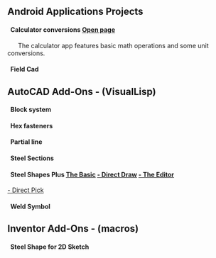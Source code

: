 ## **Android Applications Projects**  
#### &nbsp; **Calculator conversions**  [Open page](https://michelvilleneuve.github.io/CalcConv/)  
&nbsp; &nbsp; &nbsp;  The calculator app features basic math operations and some unit conversions.  
#### &nbsp; **Field Cad**

## **AutoCAD Add-Ons** - (VisualLisp)
#### &nbsp; Block system  
#### &nbsp; Hex fasteners  
#### &nbsp; Partial line  
#### &nbsp; Steel Sections  
#### &nbsp; Steel Shapes Plus [The Basic](https://addcom.github.io/Structural-Steel-Shape/) [- Direct Draw](https://addcom.github.io/sss-direct/) [- The Editor](https://addcom.github.io/sss-editor/)
[- Direct Pick](https://addcom.github.io/sss-pick/)

#### &nbsp; Weld Symbol  

## **Inventor Add-Ons** - (macros)  
#### &nbsp; Steel Shape for 2D Sketch  
